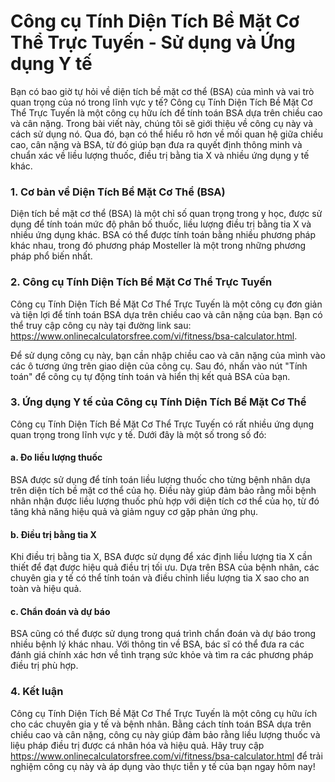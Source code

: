 Công cụ Tính Diện Tích Bề Mặt Cơ Thể Trực Tuyến - Sử dụng và Ứng dụng Y tế
==========================================================================

Bạn có bao giờ tự hỏi về diện tích bề mặt cơ thể (BSA) của mình và vai trò quan trọng của nó trong lĩnh vực y tế? Công cụ Tính Diện Tích Bề Mặt Cơ Thể Trực Tuyến là một công cụ hữu ích để tính toán BSA dựa trên chiều cao và cân nặng. Trong bài viết này, chúng tôi sẽ giới thiệu về công cụ này và cách sử dụng nó. Qua đó, bạn có thể hiểu rõ hơn về mối quan hệ giữa chiều cao, cân nặng và BSA, từ đó giúp bạn đưa ra quyết định thông minh và chuẩn xác về liều lượng thuốc, điều trị bằng tia X và nhiều ứng dụng y tế khác.

### 1. Cơ bản về Diện Tích Bề Mặt Cơ Thể (BSA)

Diện tích bề mặt cơ thể (BSA) là một chỉ số quan trọng trong y học, được sử dụng để tính toán mức độ phân bố thuốc, liều lượng điều trị bằng tia X và nhiều ứng dụng khác. BSA có thể được tính toán bằng nhiều phương pháp khác nhau, trong đó phương pháp Mosteller là một trong những phương pháp phổ biến nhất.

### 2. Công cụ Tính Diện Tích Bề Mặt Cơ Thể Trực Tuyến

Công cụ Tính Diện Tích Bề Mặt Cơ Thể Trực Tuyến là một công cụ đơn giản và tiện lợi để tính toán BSA dựa trên chiều cao và cân nặng của bạn. Bạn có thể truy cập công cụ này tại đường link sau: <https://www.onlinecalculatorsfree.com/vi/fitness/bsa-calculator.html>.

Để sử dụng công cụ này, bạn cần nhập chiều cao và cân nặng của mình vào các ô tương ứng trên giao diện của công cụ. Sau đó, nhấn vào nút "Tính toán" để công cụ tự động tính toán và hiển thị kết quả BSA của bạn.

### 3. Ứng dụng Y tế của Công cụ Tính Diện Tích Bề Mặt Cơ Thể

Công cụ Tính Diện Tích Bề Mặt Cơ Thể Trực Tuyến có rất nhiều ứng dụng quan trọng trong lĩnh vực y tế. Dưới đây là một số trong số đó:

#### a. Đo liều lượng thuốc

BSA được sử dụng để tính toán liều lượng thuốc cho từng bệnh nhân dựa trên diện tích bề mặt cơ thể của họ. Điều này giúp đảm bảo rằng mỗi bệnh nhân nhận được liều lượng thuốc phù hợp với diện tích cơ thể của họ, từ đó tăng khả năng hiệu quả và giảm nguy cơ gặp phản ứng phụ.

#### b. Điều trị bằng tia X

Khi điều trị bằng tia X, BSA được sử dụng để xác định liều lượng tia X cần thiết để đạt được hiệu quả điều trị tối ưu. Dựa trên BSA của bệnh nhân, các chuyên gia y tế có thể tính toán và điều chỉnh liều lượng tia X sao cho an toàn và hiệu quả.

#### c. Chẩn đoán và dự báo

BSA cũng có thể được sử dụng trong quá trình chẩn đoán và dự báo trong nhiều bệnh lý khác nhau. Với thông tin về BSA, bác sĩ có thể đưa ra các đánh giá chính xác hơn về tình trạng sức khỏe và tìm ra các phương pháp điều trị phù hợp.

### 4. Kết luận

Công cụ Tính Diện Tích Bề Mặt Cơ Thể Trực Tuyến là một công cụ hữu ích cho các chuyên gia y tế và bệnh nhân. Bằng cách tính toán BSA dựa trên chiều cao và cân nặng, công cụ này giúp đảm bảo rằng liều lượng thuốc và liệu pháp điều trị được cá nhân hóa và hiệu quả. Hãy truy cập <https://www.onlinecalculatorsfree.com/vi/fitness/bsa-calculator.html> để trải nghiệm công cụ này và áp dụng vào thực tiễn y tế của bạn ngay hôm nay!